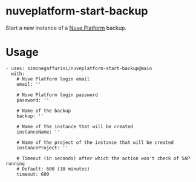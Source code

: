 # nuveplatform-start-backup

Start a new instance of a [Nuve Platform](https://nuveplatform.com) backup.

# Usage
```
- uses: simonegaffurini/nuveplatform-start-backup@main
  with:
    # Nuve Platform login email
    email: ''

    # Nuve Platform login password
    password: ''

    # Name of the backup
    backup: ''

    # Name of the instance that will be created
    instanceName: ''

    # Name of the project of the instance that will be created
    instanceProject: ''

    # Timeout (in seconds) after which the action won't check of SAP running
    # Default: 600 (10 minutes)
    timeout: 600

```